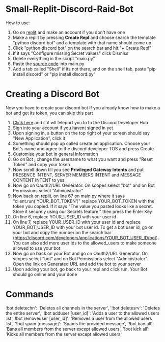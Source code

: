 # Small-Replit-Discord-Raid-Bot
How to use:
1. Go on [replit](https://replit.com/) and make an account if you don't have one
2. Make a replit by pressing **Create Repl** and choose search the template "python discord bot" and a template with that name should come up
3. Click "python discord bot" on the search bar and hit  "+ Create Repl"
4. If it says "Configure missing Secret values" click Dismiss
5. Delete everything in the script "main.py"
6. Paste the [source code](https://github.com/intrken/Small-Replit-Discord-Raid-Bot/blob/main/source_code.py) into main.py
7. Add a tab called "Shell" if its not there, and on the shell tab, paste "pip install discord" or "pip install discord.py"
# Creating a Discord Bot
Now you have to create your discord bot
If you already know how to make a bot and get its token, you can skip this part
1. [Click here](https://discord.com/developers/applications) and it it wll teleport you to to the Discord Developer Hub
2. Sign into your account if you havent signed in yet
3. Upon signing in, a button on the top right of your screen should say "New Application", click it
4. Something should pop up called create an application. Choose your Bot's name and agree to the discord developer TOS and press Create
5. Customise your bot in general information
6. Go on Bot , change the username to what you want and press "Reset Token" and copy your token
7. Now scroll down till you see **Privileged Gateway Intents** and put PRESENCE INTENT, SERVER MEMBERS INTENT and MESSAGE CONTENT INTENT to yes
8. Now go on Oauth2/URL Generator. On scopes select "bot" and on Bot Permissions select "Administrator"
9. Now back on replit, on line 67 on main.py where it says "client.run('YOUR_BOT_TOKEN')" replace YOUR_BOT_TOKEN with the token you copied. If it says "The value you pasted looks like a secret.
Store it securely using our Secrets feature." then press the Enter Key
10. On line 6, replace YOUR_USER_ID with your user id
11. On line 7, replace YOUR_USER_ID with your user id and replace YOUR_BOT_USER_ID with your bot user id. To get a bot user id, go on your bot and copy the number on the search bar (https://discord.com/developers/applications/YOUR_BOT_USER_ID/bot). You can also add more user ids to the allowed_users to make someone allowed to use your bot
12. Now go on back on your Bot and go on Oauth2/URL Generator. On scopes select "bot" and on Bot Permissions select "Administrator". Open the link on Generated URL and add the bot to your server
13. Upon adding your bot, go back to your repl and click run. Your Bot should go online and your done
# Commands
!bot deletechn': 'Deletes all channels in the server',
'!bot deletesrv': 'Deletes the entire server',
'!bot adduser [user_id]': 'Adds a user to the allowed users list',
!bot removeuser [user_id]': 'Removes a user from the allowed users list',
'!bot spam [message]': 'Spams the provided message',
'!bot ban all': 'Bans all members from the server except allowed users',
'!bot kick all': 'Kicks all members from the server except allowed users'

